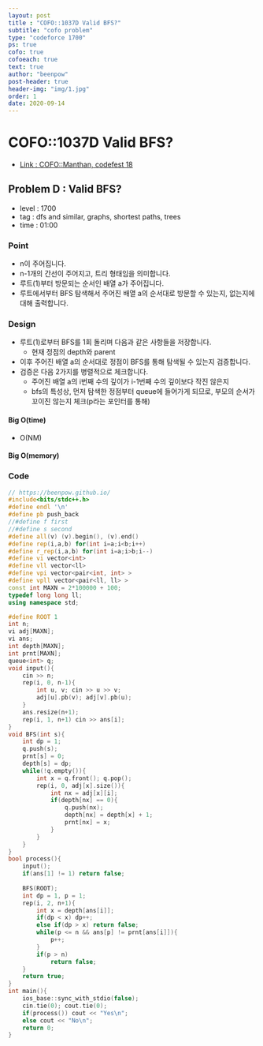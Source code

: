 ```yaml
---
layout: post
title : "COFO::1037D Valid BFS?"
subtitle: "cofo problem"
type: "codeforce 1700"
ps: true
cofo: true
cofoeach: true
text: true
author: "beenpow"
post-header: true
header-img: "img/1.jpg"
order: 1
date: 2020-09-14
---
```

# COFO::1037D Valid BFS?
- [Link : COFO::Manthan, codefest 18](https://codeforces.com/problemset/problem/1037/D)

## Problem D : Valid BFS?

- level : 1700
- tag : dfs and similar, graphs, shortest paths, trees
- time : 01:00

### Point
- n이 주어집니다.
- n-1개의 간선이 주어지고, 트리 형태임을 의미합니다.
- 루트(1)부터 방문되는 순서인 배열 a가 주어집니다.
- 루트에서부터 BFS 탐색해서 주어진 배열 a의 순서대로 방문할 수 있는지, 없는지에 대해 출력합니다.

### Design
- 루트(1)로부터 BFS를 1회 돌리며 다음과 같은 사항들을 저장합니다.
  - 현재 정점의 depth와 parent
- 이후 주어진 배열 a의 순서대로 정점이 BFS를 통해 탐색될 수 있는지 검증합니다.
- 검증은 다음 2가지를 병렬적으로 체크합니다.
  - 주어진 배열 a의 i번째 수의 깊이가 i-1번째 수의 깊이보다 작진 않은지
  - bfs의 특성상, 먼저 탐색한 정점부터 queue에 들어가게 되므로, 부모의 순서가 꼬이진 않는지 체크(p라는 포인터를 통해)

#### Big O(time)
- O(NM)

#### Big O(memory)

### Code

```cpp
// https://beenpow.github.io/
#include<bits/stdc++.h>
#define endl '\n'
#define pb push_back
//#define f first
//#define s second
#define all(v) (v).begin(), (v).end()
#define rep(i,a,b) for(int i=a;i<b;i++)
#define r_rep(i,a,b) for(int i=a;i>b;i--)
#define vi vector<int>
#define vll vector<ll>
#define vpi vector<pair<int, int> >
#define vpll vector<pair<ll, ll> >
const int MAXN = 2*100000 + 100;
typedef long long ll;
using namespace std;

#define ROOT 1
int n;
vi adj[MAXN];
vi ans;
int depth[MAXN];
int prnt[MAXN];
queue<int> q;
void input(){
    cin >> n;
    rep(i, 0, n-1){
        int u, v; cin >> u >> v;
        adj[u].pb(v); adj[v].pb(u);
    }
    ans.resize(n+1);
    rep(i, 1, n+1) cin >> ans[i];
}
void BFS(int s){
    int dp = 1;
    q.push(s);
    prnt[s] = 0;
    depth[s] = dp;
    while(!q.empty()){
        int x = q.front(); q.pop();
        rep(i, 0, adj[x].size()){
            int nx = adj[x][i];
            if(depth[nx] == 0){
                q.push(nx);
                depth[nx] = depth[x] + 1;
                prnt[nx] = x;
            }
        }
    }
}
bool process(){
    input();
    if(ans[1] != 1) return false;
    
    BFS(ROOT);
    int dp = 1, p = 1;
    rep(i, 2, n+1){
        int x = depth[ans[i]];
        if(dp < x) dp++;
        else if(dp > x) return false;
        while(p <= n && ans[p] != prnt[ans[i]]){
            p++;
        }
        if(p > n)
            return false;
    }
    return true;
}
int main(){
    ios_base::sync_with_stdio(false);
    cin.tie(0); cout.tie(0);
    if(process()) cout << "Yes\n";
    else cout << "No\n";
    return 0;
}
```
